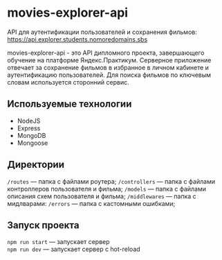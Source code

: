 # movies-explorer-api

API для аутентификации пользователей и сохранения фильмов: https://api.explorer.students.nomoredomains.sbs

movies-explorer-api - это API дипломного проекта, завершающего обучение на платформе Яндекс.Практикум. Серверное приложение отвечает за сохранение фильмов в избранное в личном кабинете и аутентификацию пользователей. Для поиска фильмов по ключевым словам используется сторонний сервис. 

## Используемые технологии

- NodeJS
- Express
- MongoDB
- Mongoose

## Директории

`/routes` — папка с файлами роутера;
`/controllers` — папка с файлами контроллеров пользователя и фильма;
`/models` — папка с файлами описания схем пользователя и фильма;
`/middlewares` — папка с мидлварами:
`/errors` — папка с кастомными ошибками;

## Запуск проекта

`npm run start` — запускает сервер   
`npm run dev` — запускает сервер с hot-reload
